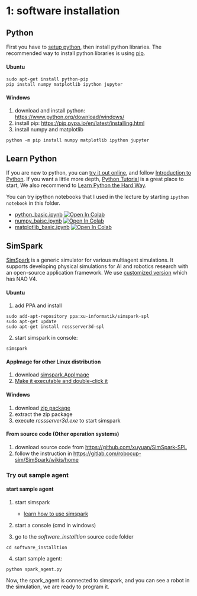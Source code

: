 # 1: software installation

## Python
First you have to [setup python](http://learnpythonthehardway.org/book/ex0.html), then install python libraries.
The recommended way to install python libraries is using [pip](https://pip.pypa.io/en/stable/).

#### Ubuntu

```
sudo apt-get install python-pip
pip install numpy matplotlib ipython jupyter
```
#### Windows
1. download and install python: https://www.python.org/download/windows/
2. install pip: https://pip.pypa.io/en/latest/installing.html
3. install numpy and matplotlib

```
python -m pip install numpy matplotlib ipython jupyter
```

##  Learn Python
If you are new to python, you can [try it out online](http://www.codecademy.com/en/tracks/python), and follow [Introduction to Python](http://introtopython.org/). If you want a little more depth, [Python Tutorial](http://docs.python.org/2/tutorial/) is a great place to start, We also recommend to [Learn Python the Hard Way](http://learnpythonthehardway.org/book/).

You can try ipython notebooks that I used in the lecture by starting ```ipython notebook``` in this folder.

* [python_basic.ipynb](./python_basic.ipynb) [![Open In Colab](https://colab.research.google.com/assets/colab-badge.svg)](https://colab.research.google.com/github/DAInamite/programming-humanoid-robot-in-python/blob/master/software_installation/python_basic.ipynb)
* [numpy_baisc.ipynb](./numpy_baisc.ipynb) [![Open In Colab](https://colab.research.google.com/assets/colab-badge.svg)](https://colab.research.google.com/github/DAInamite/programming-humanoid-robot-in-python/blob/master/software_installation/numpy_baisc.ipynb)
* [matplotlib_basic.ipynb](./matplotlib_basic.ipynb) [![Open In Colab](https://colab.research.google.com/assets/colab-badge.svg)](https://colab.research.google.com/github/DAInamite/programming-humanoid-robot-in-python/blob/master/software_installation/matplotlib_basic.ipynb)


## SimSpark

[SimSpark](http://simspark.sourceforge.net/) is a generic simulator for various multiagent simulations. It supports developing physical simulations for AI and robotics research with an open-source application framework. We use [customized version](https://github.com/xuyuan/SimSpark-SPL) which has NAO V4.

#### Ubuntu
1. add PPA and install
```
sudo add-apt-repository ppa:xu-informatik/simspark-spl
sudo apt-get update
sudo apt-get install rcssserver3d-spl
```

2. start simspark in console:

```
simspark
```

#### AppImage for other Linux distribution
1. download [simspark.AppImage](https://github.com/BerlinUnited/SimSpark-SPL/releases/download/0.7.1/Simspark_v0.7.1-naoth-4.AppImage)
2. [Make it executable and double-click it](https://github.com/AppImage/AppImageKit/wiki#-what-is-an-appimage)

#### Windows
1. download [zip package](https://github.com/xuyuan/SimSpark-SPL/blob/win32/simspark-spl-win32-latest.zip)
2. extract the zip package
3. execute *rcssserver3d.exe* to start simspark

#### From source code (Other operation systems)
1. download source code from https://github.com/xuyuan/SimSpark-SPL
2. follow the instruction in https://gitlab.com/robocup-sim/SimSpark/wikis/home


### Try out sample agent
#### start sample agent
1. start simspark
	* [learn how to use simspark](http://simspark.sourceforge.net/wiki/index.php/Monitor)

2. start a console (cmd in windows)
3. go to the *software_installtion* source code folder
```
cd software_installtion
```

4. start sample agent:
```
python spark_agent.py
```

Now, the spark_agent is connected to simspark, and you can see a robot in the simulation, we are ready to program it.




